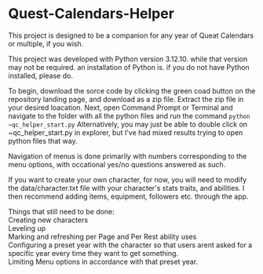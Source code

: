 # Quest-Calendars-Helper
This project is designed to be a companion for any year of Queat Calendars or multiple, if you wish.

This project was developed with Python version 3.12.10. while that version may not be required. an installation of Python is. if you do not have Python installed, please do.

To begin, download the sorce code by clicking the green coad button on the repository landing page, and download as a zip file. Extract the zip file in your desired loacation.
Next, open Command Prompt or Terminal and navigate to the folder with all the python files and run the command 
`python ~qc_helper_start.py`
Alternatively, you may just be able to double click on ~qc_helper_start.py in explorer, but I've had mixed results trying to open python files that way.

Navigation of menus is done primarily with numbers corresponding to the menu options, with occational yes/no questions answered as such.

If you want to create your own character, for now, you will need to modify the data/character.txt file with your character's stats traits, and abilities. I then recommend adding items, equipment, followers etc. through the app.

Things that still need to be done:  
Creating new characters  
Leveling up  
Marking and refreshing per Page and Per Rest ability uses  
Configuring a preset year with the character so that users arent asked for a specific year every time they want to get something.  
Limiting Menu options in accordance with that preset year.  